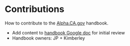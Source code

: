 # Contributions

How to contribute to the [Alpha.CA.gov](https://alpha.ca.gov) handbook.

* Add content to [handbook Google doc](https://docs.google.com/document/d/1WJL6AqUBkSm9vD82uHLMSm2YUEkksTeqyXGHaEA0MO4/edit?usp=sharing) for initial review
* Handbook owners: JP + Kimberley